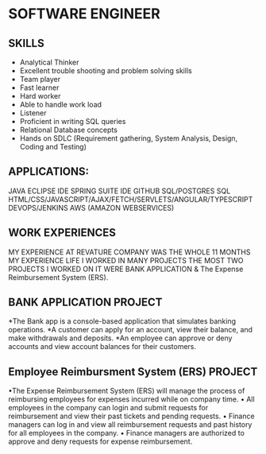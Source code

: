 # SOFTWARE ENGINEER 
SKILLS
------------
* Analytical Thinker   
*  Excellent trouble shooting and problem solving skills
* Team player             
*  Fast learner    
*   Hard worker
* Able to handle work load   
*  Listener  
*  Proficient in writing SQL queries   
* Relational Database concepts 
*  Hands on SDLC (Requirement gathering, System Analysis, Design, Coding and Testing)

APPLICATIONS:
------------------------------------------
JAVA
ECLIPSE IDE
SPRING SUITE IDE
GITHUB
SQL/POSTGRES SQL
HTML/CSS/JAVASCRIPT/AJAX/FETCH/SERVLETS/ANGULAR/TYPESCRIPT
DEVOPS/JENKINS
AWS (AMAZON WEBSERVICES)

WORK EXPERIENCES
-------------------------
MY EXPERIENCE AT REVATURE  COMPANY WAS THE WHOLE  11 MONTHS MY EXPERIENCE LIFE I WORKED IN MANY PROJECTS THE MOST TWO PROJECTS I WORKED ON IT WERE BANK APPLICATION & 
The Expense Reimbursement System (ERS).

BANK APPLICATION PROJECT
----------------------
   *The Bank app is a console-based application that simulates banking operations.
   *A customer can apply for an account, view their balance, and make withdrawals and deposits. 
   *An employee can approve or deny accounts and view account balances for their customers.
   
   Employee Reimbursment System (ERS) PROJECT
   -----------------------------------
 •The Expense Reimbursement System (ERS) will manage the process of reimbursing employees for expenses incurred while on company time.
•	All employees in the company can login and submit requests for reimbursement and view their past tickets and pending requests.
•	Finance managers can log in and view all reimbursement requests and past history for all employees in the company.
•	Finance managers are authorized to approve and deny requests for expense reimbursement.




